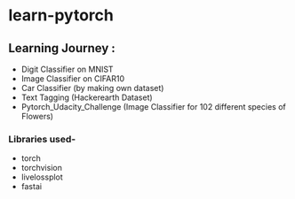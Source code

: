 # learn-pytorch

## Learning Journey :
- Digit Classifier on MNIST 
- Image Classifier on CIFAR10 
- Car Classifier (by making own dataset)
- Text Tagging (Hackerearth Dataset)
- Pytorch_Udacity_Challenge (Image Classifier for 102 different species of Flowers)

### Libraries used-
- torch
- torchvision
- livelossplot
- fastai
